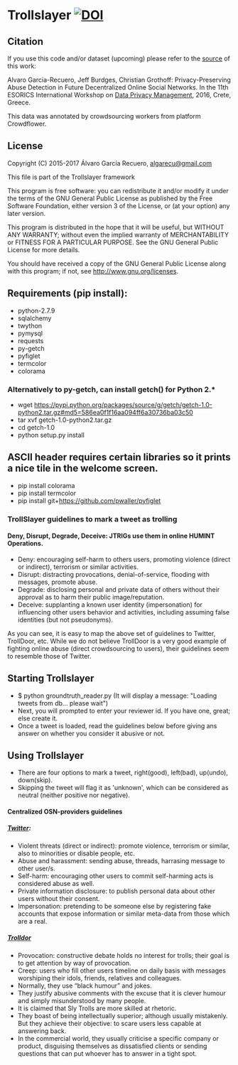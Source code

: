 # Trollslayer [![DOI](https://zenodo.org/badge/80379199.svg)](https://zenodo.org/badge/latestdoi/80379199)

## Citation
If you use this code and/or dataset (upcoming) please refer to the [source](https://hal.inria.fr/hal-01355951) of this work:

Alvaro Garcia-Recuero, Jeff Burdges, Christian Grothoff: Privacy-Preserving Abuse Detection in Future Decentralized Online Social Networks. In the 11th ESORICS International Workshop on [Data Privacy Management](http://dpm2016.di.unimi.it/), 2016, Crete, Greece.

This data was annotated by crowdsourcing workers from platform Crowdflower.
## License
Copyright (C) 2015-2017
Álvaro García Recuero, algarecu@gmail.com

This file is part of the Trollslayer framework

This program is free software: you can redistribute it and/or
modify it under the terms of the GNU General Public License
as published by the Free Software Foundation, either version 3
of the License, or (at your option) any later version.

This program is distributed in the hope that it will be useful,
but WITHOUT ANY WARRANTY; without even the implied warranty of
MERCHANTABILITY or FITNESS FOR A PARTICULAR PURPOSE. See the
GNU General Public License for more details.

You should have received a copy of the GNU General Public License
along with this program; if not, see <http://www.gnu.org/licenses>.

## Requirements (pip install):
* python-2.7.9
* sqlalchemy
* twython
* pymysql
* requests
* py-getch
* pyfiglet
* termcolor
* colorama

### Alternatively to py-getch, can install getch() for Python 2.*

* wget https://pypi.python.org/packages/source/g/getch/getch-1.0-python2.tar.gz#md5=586ea0f1f16aa094ff6a30736ba03c50
* tar xvf getch-1.0-python2.tar.gz
* cd getch-1.0
* python setup.py install

## ASCII header requires certain libraries so it prints a nice tile in the welcome screen.
* pip install colorama
* pip install termcolor
* pip install git+https://github.com/pwaller/pyfiglet

### TrollSlayer guidelines to mark a tweet as trolling
#### Deny, Disrupt, Degrade, Deceive: JTRIGs use them in online HUMINT Operations.

+ Deny: encouraging self-harm to others users, promoting violence (direct or indirect), terrorism or similar activities.
+ Disrupt: distracting provocations, denial-of-service, flooding with messages, promote abuse.
+ Degrade: disclosing personal and private data of others without their approval as to harm their public image/reputation.
+ Deceive: supplanting a known user identity (impersonation) for influencing other users behavior and activities,
  including assuming false identities (but not pseudonyms).

As you can see, it is easy to map the above set of guidelines to Twitter, TrollDoor, etc.
While we do not believe TrollDoor is a very good example of fighting online abuse (direct crowdsourcing to users),
their guidelines seem to resemble those of Twitter.

## Starting Trollslayer
+ $ python groundtruth_reader.py (It will display a message: "Loading tweets from db... please wait")
+ Next, you will prompted to enter your reviewer id. If you have one, great; else create it.
+ Once a tweet is loaded, read the guidelines below before giving ans answer on whether you consider it abusive or not.

## Using Trollslayer
+ There are four options to mark a tweet, right(good), left(bad), up(undo), down(skip).
+ Skipping the tweet will flag it as 'unknown', which can be considered as neutral (neither positive nor negative).

#### Centralized OSN-providers guidelines
##### [Twitter](https://support.twitter.com/articles/20169997-abusive-behavior-policy):

+ Violent threats (direct or indirect): promote violence, terrorism or similar, also to minorities or disable people, etc.
+ Abuse and harassment: sending abuse, threads, harrasing message to other user/s.
+ Self-harm: encouraging other users to commit self-harming acts is considered abuse as well.
+ Private information disclosure: to publish personal data about other users without their consent.
+ Impersonation: pretending to be someone else by registering fake accounts that expose information or similar
  meta-data from those which are a real.

##### [Trolldor](https://www.trolldor.com/faq)

+ Provocation: constructive debate holds no interest for trolls; their goal is to get attention by way of provocation.
+ Creep: users who fill other users timeline on daily basis with messages worshiping their idols, friends, relatives and
  colleagues.
+ Normally, they use “black humour” and jokes.
+ They justify abusive comments with the excuse that it is clever humour and simply misunderstood by many people.
+ It is claimed that Sly Trolls are more skilled at rhetoric.
+ They boast of being intellectually superior; although usually mistakenly. But they achieve their objective: to scare
  users less capable at answering back.
+ In the commercial world, they usually criticise a specific company or product, disguising themselves as dissatisfied
  clients or sending questions that can put whoever has to answer in a tight spot.
